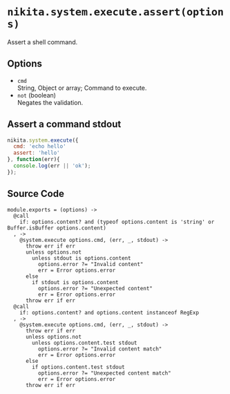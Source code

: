 
# `nikita.system.execute.assert(options)`

Assert a shell command.

## Options

* `cmd`   
  String, Object or array; Command to execute.
* `not` (boolean)   
  Negates the validation.   

## Assert a command stdout

```javascript
nikita.system.execute({
  cmd: 'echo hello'
  assert: 'hello'
}, function(err){
  console.log(err || 'ok');
});
```

## Source Code

    module.exports = (options) ->
      @call
        if: options.content? and (typeof options.content is 'string' or Buffer.isBuffer options.content)
      , ->
        @system.execute options.cmd, (err, _, stdout) ->
          throw err if err
          unless options.not
            unless stdout is options.content
              options.error ?= "Invalid content"
              err = Error options.error
          else
            if stdout is options.content
              options.error ?= "Unexpected content"
              err = Error options.error
          throw err if err
      @call
        if: options.content? and options.content instanceof RegExp
      , ->
        @system.execute options.cmd, (err, _, stdout) ->
          throw err if err
          unless options.not
            unless options.content.test stdout 
              options.error ?= "Invalid content match"
              err = Error options.error
          else
            if options.content.test stdout
              options.error ?= "Unexpected content match"
              err = Error options.error
          throw err if err
